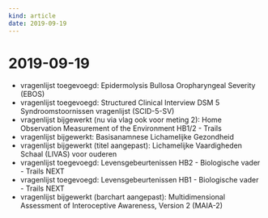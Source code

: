 ```yaml
---
kind: article
date: 2019-09-19
---
```


# 2019-09-19

* vragenlijst toegevoegd: Epidermolysis Bullosa Oropharyngeal Severity (EBOS)
* vragenlijst toegevoegd: Structured Clinical Interview DSM 5 Syndroomstoornissen vragenlijst (SCID-5-SV)
* vragenlijst bijgewerkt (nu via vlag ook voor meting 2): Home Observation Measurement of the Environment HB1/2 - Trails
* vragenlijst bijgewerkt: Basisanamnese Lichamelijke Gezondheid
* vragenlijst bijgewerkt (titel aangepast): Lichamelijke Vaardigheden Schaal (LIVAS) voor ouderen
* vragenlijst toegevoegd: Levensgebeurtenissen HB2 - Biologische vader - Trails NEXT
* vragenlijst toegevoegd: Levensgebeurtenissen HB1 - Biologische vader - Trails NEXT
* vragenlijst bijgewerkt (barchart aangepast): Multidimensional Assessment of Interoceptive Awareness, Version 2 (MAIA-2)
